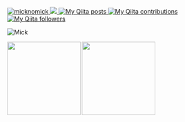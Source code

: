 [ ![micknomick](https://komarev.com/ghpvc/?username=micknomick)
](https://github.com/micknomick/mick1996/)
[![](https://img.shields.io/github/followers/micknomick?label=follow&logo=github&style=flat)
](https://github.com/micknomick)
[![My Qiita posts](https://qiita-badge.apiapi.app/s/noob_engineer_mick/posts.svg)
](http://qiita.com/noob_engineer_mick)
[![My Qiita contributions](https://qiita-badge.apiapi.app/s/noob_engineer_mick/contributions.svg)
](http://qiita.com/noob_engineer_mick)
[![My Qiita followers](https://qiita-badge.apiapi.app/s/noob_engineer_mick/followers.svg)
](http://qiita.com/noob_engineer_mick)

![Mick](http://github-profile-summary-cards.vercel.app/api/cards/profile-details?username=micknomick&theme=shades_of_purple)
<p>
<a href="https://github.com/micknomick">
  <img align="left" height="170px" src="https://github-readme-stats.vercel.app/api?username=micknomick&count_private=true&show_icons=true&theme=ambient_gradient" />
</a>
<a href="https://github.com/micknomick">
  <img align="left" height="170px" src="https://github-readme-stats.vercel.app/api/top-langs/?username=micknomick&layout=compact&theme=ambient_gradient" />
</a>
</p>
